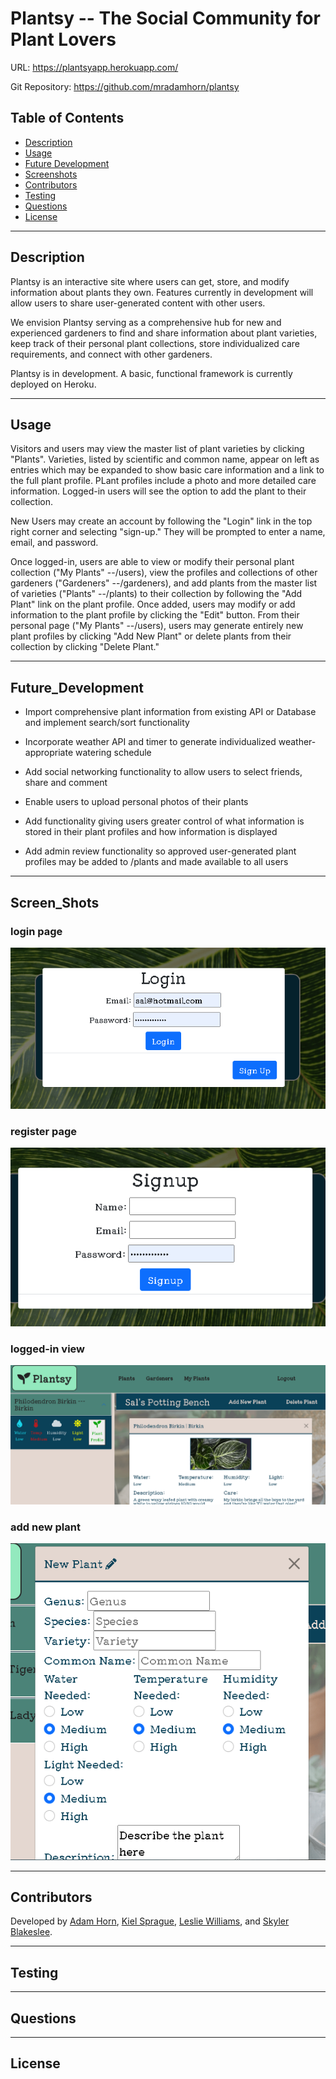 # Plantsy -- The Social Community for Plant Lovers

URL: https://plantsyapp.herokuapp.com/

Git Repository: https://github.com/mradamhorn/plantsy

## Table of Contents
- [Description](#description)
- [Usage](#usage)
- [Future Development](#future_development)
- [Screenshots](#screen_shots)
- [Contributors](#contributors)
- [Testing](#testing)
- [Questions](#questions)
- [License](#license)

---

## Description

Plantsy is an interactive site where users can get, store, and modify information about plants they own. Features currently in development will allow users to share user-generated content with other users. 

We envision Plantsy serving as a comprehensive hub for new and experienced gardeners to find and share information about plant varieties, keep track of their personal plant collections, store individualized care requirements, and connect with other gardeners.

Plantsy is in development. A basic, functional framework is currently deployed on Heroku.

---

## Usage

Visitors and users may view the master list of plant varieties by clicking "Plants". Varieties, listed by scientific and common name, appear on left as entries which may be expanded to show basic care information and a link to the full plant profile. PLant profiles include a photo and more detailed care information. Logged-in users will see the option to add the plant to their collection.

New Users may create an account by following the "Login" link in the top right corner and selecting "sign-up." They will be prompted to enter a name, email, and password.

Once logged-in, users are able to view or modify their personal plant collection ("My Plants" --/users), view the profiles and collections of other gardeners ("Gardeners" --/gardeners), and add plants from the master list of varieties ("Plants" --/plants) to their collection by following the "Add Plant" link on the plant profile. Once added, users may modify or add information to the plant profile by clicking the "Edit" button. From their personal page ("My Plants" --/users), users may generate entirely new plant profiles by clicking "Add New Plant" or delete plants from their collection by clicking "Delete Plant."

---

## Future_Development

- Import comprehensive plant information from existing API or Database and implement search/sort functionality

- Incorporate weather API and timer to generate individualized weather-appropriate watering schedule

- Add social networking functionality to allow users to select friends, share and comment

- Enable users to upload personal photos of their plants

- Add functionality giving users greater control of what information is stored in their plant profiles and how information is displayed

- Add admin review functionality so approved user-generated plant profiles may be added to /plants and made available to all users

---

## Screen_Shots

### login page
![login image](./images/login.png)

### register page
![register image](./images/signup.png)

### logged-in view
![logged-in image](./images/logged-in.png)

### add new plant
![add-new-plant image](./images/add-new-plant.png)

---

## Contributors
Developed by [Adam Horn](https://github.com/mradamhorn), [Kiel Sprague](https://github.com/Aereisdin), [Leslie Williams](https://github.com/Sesdesoir), and [Skyler Blakeslee](https://github.com/skyler-blakeslee).

---

## Testing

---

## Questions


---

## License
